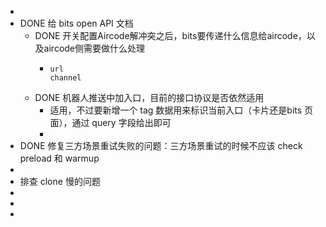 -
- DONE 给 bits open API 文档
	- DONE 开关配置Aircode解冲突之后，bits要传递什么信息给aircode，以及aircode侧需要做什么处理
		- ```
		  url
		  channel
		  ```
	- DONE 机器人推送中加入口，目前的接口协议是否依然适用
		- 适用，不过要新增一个 tag 数据用来标识当前入口（卡片还是bits 页面），通过 query 字段给出即可
		-
- DONE 修复三方场景重试失败的问题：三方场景重试的时候不应该 check preload 和 warmup
-
- 排查 clone 慢的问题
-
-
-